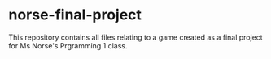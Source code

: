 # norse-final-project
This repository contains all files relating to a game created as a final project for Ms Norse's Prgramming 1 class.
